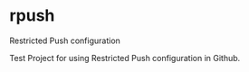 # rpush
Restricted Push configuration

Test Project for using Restricted Push configuration in Github.

